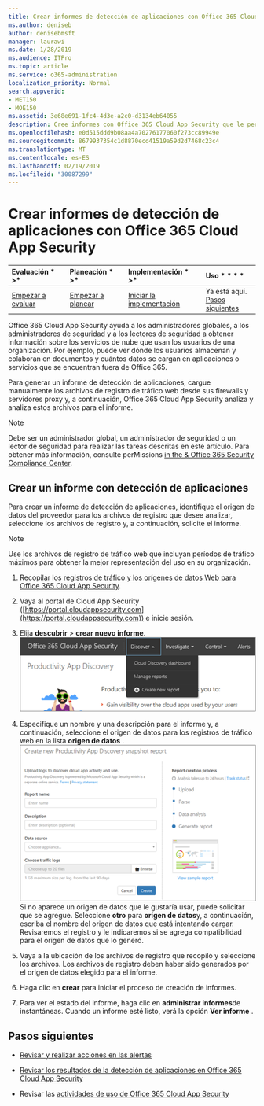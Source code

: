 ```yaml
---
title: Crear informes de detección de aplicaciones con Office 365 Cloud App Security
ms.author: deniseb
author: denisebmsft
manager: laurawi
ms.date: 1/28/2019
ms.audience: ITPro
ms.topic: article
ms.service: o365-administration
localization_priority: Normal
search.appverid:
- MET150
- MOE150
ms.assetid: 3e68e691-1fc4-4d3e-a2c0-d3134eb64055
description: Cree informes con Office 365 Cloud App Security que le permita conocer cómo los usuarios de su organización usan Office 365 y otras aplicaciones.
ms.openlocfilehash: e0d515ddd9b08aa4a70276177060f273cc89949e
ms.sourcegitcommit: 8679937354c1d8870ecd41519a59d2d7468c23c4
ms.translationtype: MT
ms.contentlocale: es-ES
ms.lasthandoff: 02/19/2019
ms.locfileid: "30087299"
---
```

# <a name="create-app-discovery-reports-using-office-365-cloud-app-security"></a>Crear informes de detección de aplicaciones con Office 365 Cloud App Security

|Evaluación * *\>**|Planeación * *\>**|Implementación * *\>**|Uso * * * *|
|:-----|:-----|:-----|:-----|
|[Empezar a evaluar](office-365-cas-overview.md) <br/> |[Empezar a planear](get-ready-for-office-365-cas.md) <br/> |[Iniciar la implementación](turn-on-office-365-cas.md) <br/> |Ya está aquí.  <br/> [Pasos siguientes](#next-steps) <br/> |
   
Office 365 Cloud App Security ayuda a los administradores globales, a los administradores de seguridad y a los lectores de seguridad a obtener información sobre los servicios de nube que usan los usuarios de una organización. Por ejemplo, puede ver dónde los usuarios almacenan y colaboran en documentos y cuántos datos se cargan en aplicaciones o servicios que se encuentran fuera de Office 365.
  
Para generar un informe de detección de aplicaciones, cargue manualmente los archivos de registro de tráfico web desde sus firewalls y servidores proxy y, a continuación, Office 365 Cloud App Security analiza y analiza estos archivos para el informe.
  
> [!NOTE]
> Debe ser un administrador global, un administrador de seguridad o un lector de seguridad para realizar las tareas descritas en este artículo. Para obtener más información, consulte perMissions [in the &amp; Office 365 Security Compliance Center](permissions-in-the-security-and-compliance-center.md). 
  
## <a name="create-a-report-with-app-discovery"></a>Crear un informe con detección de aplicaciones

Para crear un informe de detección de aplicaciones, identifique el origen de datos del proveedor para los archivos de registro que desee analizar, seleccione los archivos de registro y, a continuación, solicite el informe.
  
> [!NOTE]
> Use los archivos de registro de tráfico web que incluyan períodos de tráfico máximos para obtener la mejor representación del uso en su organización. 
  
1. Recopilar los [registros de tráfico y los orígenes de datos Web para Office 365 Cloud App Security](web-traffic-logs-and-data-sources-for-ocas.md).
    
2. Vaya al portal de Cloud App Security ([https://portal.cloudappsecurity.com](https://portal.cloudappsecurity.com)) e inicie sesión. 
       
3. Elija **descubrir** \> **crear nuevo informe**. <br>![En el portal de Office 365 CAS, elija descubrir](media/73b5299f-94b5-49dd-a00f-154d188eb2c5.png)<br>
  
4. Especifique un nombre y una descripción para el informe y, a continuación, seleccione el origen de datos para los registros de tráfico web en la lista **origen de datos** . <br>![En entidades de certificación de O365 \> , elija descubrir crear nuevo informe.](media/22e660f0-5eb2-49fa-9fea-f88a5809a07b.png)<br>Si no aparece un origen de datos que le gustaría usar, puede solicitar que se agregue. Seleccione **otro** para **origen de datos**y, a continuación, escriba el nombre del origen de datos que está intentando cargar. Revisaremos el registro y le indicaremos si se agrega compatibilidad para el origen de datos que lo generó. 
  
5. Vaya a la ubicación de los archivos de registro que recopiló y seleccione los archivos. Los archivos de registro deben haber sido generados por el origen de datos elegido para el informe.
    
6. Haga clic en **crear** para iniciar el proceso de creación de informes. 
    
7. Para ver el estado del informe, haga clic en **administrar informes**de instantáneas. Cuando un informe esté listo, verá la opción **Ver informe** . 
    
## <a name="next-steps"></a>Pasos siguientes

- [Revisar y realizar acciones en las alertas](review-office-365-cas-alerts.md)
    
- [Revisar los resultados de la detección de aplicaciones en Office 365 Cloud App Security](review-app-discovery-findings-in-ocas.md)
    
- Revisar las [actividades de uso de Office 365 Cloud App Security](utilization-activities-for-ocas.md)
    

